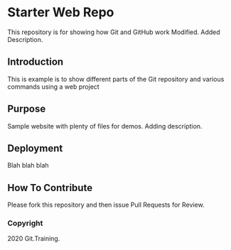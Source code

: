 # Starter Web Repo

This repository is for showing how Git and GitHub work
Modified. Added Description.

## Introduction

This is example is to show different parts of the Git repository and various commands using a web project 

## Purpose

Sample website with plenty of files for demos. Adding description.

## Deployment

Blah blah blah

## How To Contribute

Please fork this repository and then issue Pull Requests for Review.

### Copyright

2020 Git.Training.